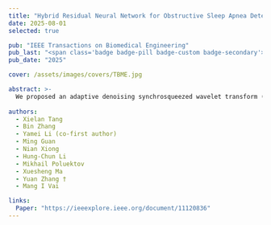 ```yaml
---
title: "Hybrid Residual Neural Network for Obstructive Sleep Apnea Detection Using ECG Scalogram"
date: 2025-08-01
selected: true

pub: "IEEE Transactions on Biomedical Engineering"
pub_last: "<span class='badge badge-pill badge-custom badge-secondary'>Journal</span>"
pub_date: "2025"

cover: /assets/images/covers/TBME.jpg

abstract: >-
  We proposed an adaptive denoising synchrosqueezed wavelet transform (ADSWT) with a hybrid residual neural network (HRN-Net) to classify obstructive sleep apnea from ECG signals, achieving high accuracy and robustness across public and private datasets.
  
authors:
  - Xielan Tang 
  - Bin Zhang
  - Yamei Li (co-first author)
  - Ming Guan
  - Nian Xiong
  - Hung-Chun Li
  - Mikhail Poluektov
  - Xuesheng Ma
  - Yuan Zhang †
  - Mang I Vai

links:
  Paper: "https://ieeexplore.ieee.org/document/11120836"
---
```

